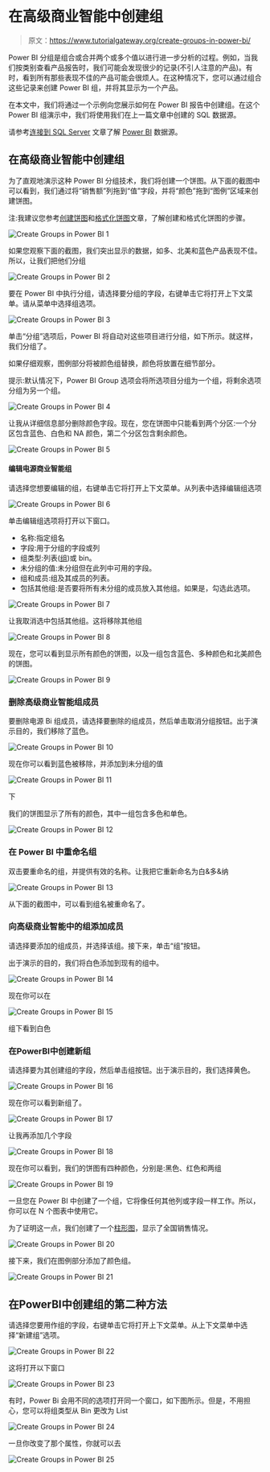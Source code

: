 # 在高级商业智能中创建组

> 原文：<https://www.tutorialgateway.org/create-groups-in-power-bi/>

Power BI 分组是组合或合并两个或多个值以进行进一步分析的过程。例如，当我们按类别查看产品报告时，我们可能会发现很少的记录(不引人注意的产品)。有时，看到所有那些表现不佳的产品可能会很烦人。在这种情况下，您可以通过组合这些记录来创建 Power BI 组，并将其显示为一个产品。

在本文中，我们将通过一个示例向您展示如何在 Power BI 报告中创建组。在这个 Power BI 组演示中，我们将使用我们在上一篇文章中创建的 SQL 数据源。

请参考[连接到 SQL Server](https://www.tutorialgateway.org/connect-power-bi-to-sql-server/) 文章了解 [Power BI](https://www.tutorialgateway.org/power-bi-tutorial/) 数据源。

## 在高级商业智能中创建组

为了直观地演示这种 Power BI 分组技术，我们将创建一个饼图。从下面的截图中可以看到，我们通过将“销售额”列拖到“值”字段，并将“颜色”拖到“图例”区域来创建饼图。

注:我建议您参考[创建饼图](https://www.tutorialgateway.org/pie-chart-in-power-bi/)和[格式化饼图](https://www.tutorialgateway.org/format-power-bi-pie-chart/)文章，了解创建和格式化饼图的步骤。

![Create Groups in Power BI 1](img/179a3e42c7945ded3e1b74ad92a982a6.png)

如果您观察下面的截图，我们突出显示的数据，如多、北美和蓝色产品表现不佳。所以，让我们把他们分组

![Create Groups in Power BI 2](img/1e93f50e455a2c22e74ec59d04a10996.png)

要在 Power BI 中执行分组，请选择要分组的字段，右键单击它将打开上下文菜单。请从菜单中选择组选项。

![Create Groups in Power BI 3](img/b653a5dd42e8a23a7e3e72bf3284f643.png)

单击“分组”选项后，Power BI 将自动对这些项目进行分组，如下所示。就这样，我们分组了。

如果仔细观察，图例部分将被颜色组替换，颜色将放置在细节部分。

提示:默认情况下，Power BI Group 选项会将所选项目分组为一个组，将剩余选项分组为另一个组。

![Create Groups in Power BI 4](img/f885bfce51647bd8394cac484bc1fe3f.png)

让我从详细信息部分删除颜色字段。现在，您在饼图中只能看到两个分区:一个分区包含蓝色、白色和 NA 颜色，第二个分区包含剩余颜色。

![Create Groups in Power BI 5](img/c4b1a4a1d932e8c6919306cc94cd68d4.png)

#### 编辑电源商业智能组

请选择您想要编辑的组，右键单击它将打开上下文菜单。从列表中选择编辑组选项

![Create Groups in Power BI 6](img/b0ef053686bb54d703ef009275b9a22c.png)

单击编辑组选项将打开以下窗口。

*   名称:指定组名
*   字段:用于分组的字段或列
*   组类型:列表([组](https://www.tutorialgateway.org/create-groups-in-power-bi/))或 bin。
*   未分组的值:未分组但在此列中可用的字段。
*   组和成员:组及其成员的列表。
*   包括其他组:是否要将所有未分组的成员放入其他组。如果是，勾选此选项。

![Create Groups in Power BI 7](img/47ad3e092311f8b36c8c22bd1c842861.png)

让我取消选中包括其他组。这将移除其他组

![Create Groups in Power BI 8](img/67db0223eef6ba2814c83c063ee26a4a.png)

现在，您可以看到显示所有颜色的饼图，以及一组包含蓝色、多种颜色和北美颜色的饼图。

![Create Groups in Power BI 9](img/235b48e87fe2aade1bdb0e0fd9d7f492.png)

### 删除高级商业智能组成员

要删除电源 Bi 组成员，请选择要删除的组成员，然后单击取消分组按钮。出于演示目的，我们移除了蓝色。

![Create Groups in Power BI 10](img/200544e773e848ce5a13117df225661c.png)

现在你可以看到蓝色被移除，并添加到未分组的值

![Create Groups in Power BI 11](img/e66a3f7431b0225d92fd2a830a5b5faa.png)

下

我们的饼图显示了所有的颜色，其中一组包含多色和单色。

![Create Groups in Power BI 12](img/32eba875253206d2b07ffab8565a370c.png)

### 在 Power BI 中重命名组

双击要重命名的组，并提供有效的名称。让我把它重新命名为白&多&纳

![Create Groups in Power BI 13](img/2963dafbace81d38999545a31ad2249b.png)

从下面的截图中，可以看到组名被重命名了。

### 向高级商业智能中的组添加成员

请选择要添加的组成员，并选择该组。接下来，单击“组”按钮。

出于演示的目的，我们将白色添加到现有的组中。

![Create Groups in Power BI 14](img/877549cb4c2afa6247bf2027f1e2d76b.png)

现在你可以在

![Create Groups in Power BI 15](img/a4c60ab502156873dc0f89cff5d7ab3a.png)

组下看到白色

### 在PowerBI中创建新组

请选择要为其创建组的字段，然后单击组按钮。出于演示目的，我们选择黄色。

![Create Groups in Power BI 16](img/6e8c846bc63cadc3e6663087d753bf8a.png)

现在你可以看到新组了。

![Create Groups in Power BI 17](img/5b0c0e877cfa93e9d3e4e36d2cf22c65.png)

让我再添加几个字段

![Create Groups in Power BI 18](img/a2fdb7c7087aee23859951fb4249f74b.png)

现在你可以看到，我们的饼图有四种颜色，分别是:黑色、红色和两组

![Create Groups in Power BI 19](img/88837ffd159fde07a225514318a34f2a.png)

一旦您在 Power BI 中创建了一个组，它将像任何其他列或字段一样工作。所以，你可以在 N 个图表中使用它。

为了证明这一点，我们创建了一个[柱形图](https://www.tutorialgateway.org/column-chart-in-power-bi/)，显示了全国销售情况。

![Create Groups in Power BI 20](img/9a71c62b092d02d2799e268263a4e5e1.png)

接下来，我们在图例部分添加了颜色组。

![Create Groups in Power BI 21](img/7e428bafeaf701a721ac710baa0cf3fd.png)

## 在PowerBI中创建组的第二种方法

请选择您要用作组的字段，右键单击它将打开上下文菜单。从上下文菜单中选择“新建组”选项。

![Create Groups in Power BI 22](img/d0d0010a2fe8539b0978fb3de4091ce1.png)

这将打开以下窗口

![Create Groups in Power BI 23](img/464cca76e5d47777e8b857336a651f9b.png)

有时，Power Bi 会用不同的选项打开同一个窗口，如下图所示。但是，不用担心，您可以将组类型从 Bin 更改为 List

![Create Groups in Power BI 24](img/e3287b4fcc321649886695e8d730cb63.png)

一旦你改变了那个属性，你就可以去

![Create Groups in Power BI 25](img/1622b209e4ad3fcdba1bef468a5c7a5d.png)